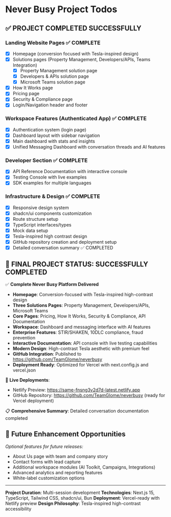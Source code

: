 # Never Busy Project Todos

## ✅ PROJECT COMPLETED SUCCESSFULLY

### Landing Website Pages ✅ COMPLETE
- [x] Homepage (conversion focused with Tesla-inspired design)
- [x] Solutions pages (Property Management, Developers/APIs, Teams Integration)
  - [x] Property Management solution page
  - [x] Developers & APIs solution page
  - [x] Microsoft Teams solution page
- [x] How It Works page
- [x] Pricing page
- [x] Security & Compliance page
- [x] Login/Navigation header and footer

### Workspace Features (Authenticated App) ✅ COMPLETE
- [x] Authentication system (login page)
- [x] Dashboard layout with sidebar navigation
- [x] Main dashboard with stats and insights
- [x] Unified Messaging Dashboard with conversation threads and AI features

### Developer Section ✅ COMPLETE
- [x] API Reference Documentation with interactive console
- [x] Testing Console with live examples
- [x] SDK examples for multiple languages

### Infrastructure & Design ✅ COMPLETE
- [x] Responsive design system
- [x] shadcn/ui components customization
- [x] Route structure setup
- [x] TypeScript interfaces/types
- [x] Mock data setup
- [x] Tesla-inspired high contrast design
- [x] GitHub repository creation and deployment setup
- [x] Detailed conversation summary ✅ COMPLETED

## 🎉 FINAL PROJECT STATUS: SUCCESSFULLY COMPLETED

✅ **Complete Never Busy Platform Delivered**
- **Homepage**: Conversion-focused with Tesla-inspired high-contrast design
- **Three Solutions Pages**: Property Management, Developers/APIs, Microsoft Teams
- **Core Pages**: Pricing, How It Works, Security & Compliance, API Documentation
- **Workspace**: Dashboard and messaging interface with AI features
- **Enterprise Features**: STIR/SHAKEN, 10DLC compliance, fraud prevention
- **Interactive Documentation**: API console with live testing capabilities
- **Modern Design**: High-contrast Tesla aesthetic with premium feel
- **GitHub Integration**: Published to https://github.com/TeamGlome/neverbusy
- **Deployment Ready**: Optimized for Vercel with next.config.js and vercel.json

🚀 **Live Deployments**:
- Netlify Preview: https://same-fnsng3v2d7d-latest.netlify.app
- GitHub Repository: https://github.com/TeamGlome/neverbusy (ready for Vercel deployment)

📋 **Comprehensive Summary**: Detailed conversation documentation completed

## 🔮 Future Enhancement Opportunities
*Optional features for future releases:*
- About Us page with team and company story
- Contact forms with lead capture
- Additional workspace modules (AI Toolkit, Campaigns, Integrations)
- Advanced analytics and reporting features
- White-label customization options

---

**Project Duration**: Multi-session development
**Technologies**: Next.js 15, TypeScript, Tailwind CSS, shadcn/ui, Bun
**Deployment**: Vercel-ready with Netlify preview
**Design Philosophy**: Tesla-inspired high-contrast accessibility
